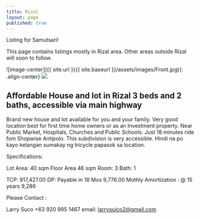 ```yaml
---
title: Rizal
layout: page
published: true
---
```


Listing for Samutsari!

 This page contains listings mostly in Rizal area. Other areas outside Rizal will soon to follow.
 
 
  ![image-center]({{ site.url }}{{ site.baseurl }}/assets/images/Front.jpg){: .align-center}
  ![]({{site.baseurl}}/https://drive.google.com/file/d/1x3VqcYNd2t-N1_ENdEvOTMo-tsdOvee8EQ/view?usp=sharing)
 
 
 
 
## Affordable House and lot in Rizal 3 beds and 2 baths, accessible via main highway





Brand new house and lot available for you and your family. Very good location best for first time home owners or as an Investment property. Near Public Market, Hospitals, Churches and Public Schools. Just 18 minutes ride fom Shopwise Antipolo. This subdivision is very accessible. Hindi na po kayo kelangan sumakay ng tricycle papasok sa location.


Specifications: 

Lot Area: 40 sqm
Floor Area 46 sqm
Room: 3
Bath: 1

TCP: 917,427.00
DP: Payable in 18 Mos 9,776.00
Mothly Amortization : @ 15 years 9,286

Please Contact :

Larry Suco
+63 920 995 1467
email: larrysuico2@gmail.com
